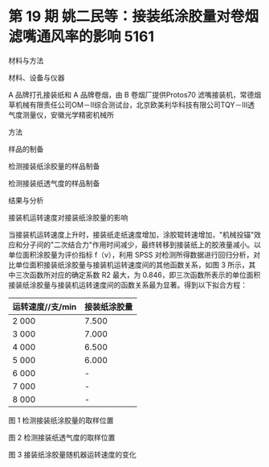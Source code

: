 # 第 19 期 姚二民等：接装纸涂胶量对卷烟滤嘴通风率的影响 5161

材料与方法

材料、设备与仪器

A 品牌打孔接装纸和 A 品牌卷烟，由 B 卷烟厂提供Protos70 滤嘴接装机，常德烟草机械有限责任公司OM－Ⅱ综合测试台，北京欧美利华科技有限公司TQY－Ⅲ透气度测量仪，安徽光学精密机械所

方法

样品的制备

检测接装纸涂胶量的样品制备

检测接装纸透气度的样品制备

结果与分析

接装机运转速度对接装纸涂胶量的影响

当接装机运转速度上升时，接装纸走纸速度增加，涂胶辊转速增加，"机械投锚"效应和分子间的"二次结合力"作用时间减少，最终转移到接装纸上的胶液量减小。以单位面积涂胶量为评价指标 f（v），利用 SPSS 对检测所得数据进行回归分析，对比单位面积接装纸涂胶量与接装机运转速度间的其他函数关系，如图 3 所示，其中三次函数所对应的确定系数 R2 最大，为 0.846，即三次函数所表示的单位面积接装纸涂胶量与接装机运转速度间的函数关系最为显著。得到以下拟合方程：

|运转速度//支/min|接装纸涂胶量|
|---|---|
|2 000|7.500|
|3 000|7.000|
|4 000|6.500|
|5 000|6.000|
|6 000|-|
|7 000|-|
|8 000|-|

图 1 检测接装纸涂胶量的取样位置

图 2 检测接装纸透气度的取样位置

图 3 接装纸涂胶量随机器运转速度的变化